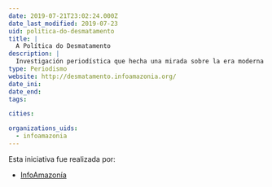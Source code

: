 ```yaml
---
date: 2019-07-21T23:02:24.000Z
date_last_modified: 2019-07-23
uid: politica-do-desmatamento
title: |
  A Política do Desmatamento
description: |
  Investigación periodística que hecha una mirada sobre la era moderna de la deforestación en la Amazonía y apunta los éxitos y las fallas de la estrategia oficial de combate a la devastación de la Amazonia brasileña.
type: Periodismo
website: http://desmatamento.infoamazonia.org/
date_ini: 
date_end: 
tags:

cities: 

organizations_uids:
  - infoamazonia
---
```


Esta iniciativa fue realizada por:

- [InfoAmazonía](/organizaciones/infoamazonia)
